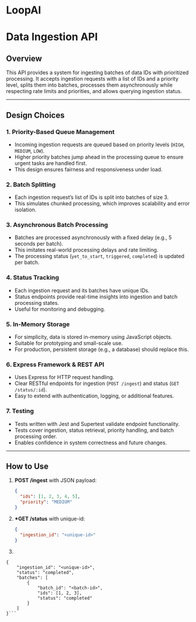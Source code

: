 # LoopAI

# Data Ingestion API

## Overview

This API provides a system for ingesting batches of data IDs with prioritized processing. It accepts ingestion requests with a list of IDs and a priority level, splits them into batches, processes them asynchronously while respecting rate limits and priorities, and allows querying ingestion status.

---

## Design Choices

### 1. Priority-Based Queue Management

- Incoming ingestion requests are queued based on priority levels (`HIGH`, `MEDIUM`, `LOW`).
- Higher priority batches jump ahead in the processing queue to ensure urgent tasks are handled first.
- This design ensures fairness and responsiveness under load.

### 2. Batch Splitting

- Each ingestion request’s list of IDs is split into batches of size 3.
- This simulates chunked processing, which improves scalability and error isolation.

### 3. Asynchronous Batch Processing

- Batches are processed asynchronously with a fixed delay (e.g., 5 seconds per batch).
- This imitates real-world processing delays and rate limiting.
- The processing status (`yet_to_start`, `triggered`, `completed`) is updated per batch.

### 4. Status Tracking

- Each ingestion request and its batches have unique IDs.
- Status endpoints provide real-time insights into ingestion and batch processing states.
- Useful for monitoring and debugging.

### 5. In-Memory Storage

- For simplicity, data is stored in-memory using JavaScript objects.
- Suitable for prototyping and small-scale use.
- For production, persistent storage (e.g., a database) should replace this.

### 6. Express Framework & REST API

- Uses Express for HTTP request handling.
- Clear RESTful endpoints for ingestion (`POST /ingest`) and status (`GET /status/:id`).
- Easy to extend with authentication, logging, or additional features.

### 7. Testing

- Tests written with Jest and Supertest validate endpoint functionality.
- Tests cover ingestion, status retrieval, priority handling, and batch processing order.
- Enables confidence in system correctness and future changes.

---

## How to Use

1.  **POST /ingest** with JSON payload:

    ```json
    {
      "ids": [1, 2, 3, 4, 5],
      "priority": "MEDIUM"
    }
    ```

2.  **\*GET /status** with unique-id:

    ```json
    {
      "ingestion_id": "<unique-id>"
    }
    ```

3.   ```json
    {
        "ingestion_id": "<unique-id>",
        "status": "completed",
        "batches": [
            {
                "batch_id": "<batch-id>",
                "ids": [1, 2, 3],
                "status": "completed"
            }
        ]
    }```
